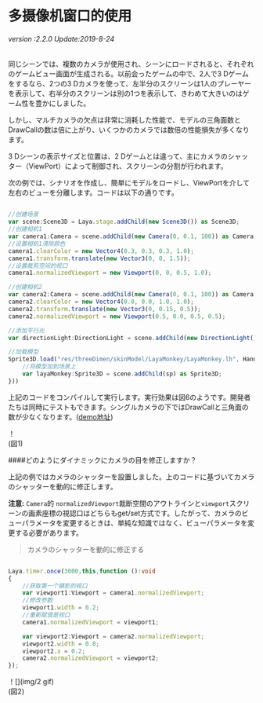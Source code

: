 # 多摄像机窗口的使用

###### *version :2.2.0   Update:2019-8-24*

同じシーンでは、複数のカメラが使用され、シーンにロードされると、それぞれのゲームビュー画面が生成される。以前会ったゲームの中で、2人で3 Dゲームをするなら、2つの3 Dカメラを使って、左半分のスクリーンは1人のプレーヤーを表示して、右半分のスクリーンは別の1つを表示して、きわめて大きいのはゲーム性を豊かにしました。

しかし、マルチカメラの欠点は非常に消耗した性能で、モデルの三角面数とDrawCallの数は倍に上がり、いくつかのカメラでは数倍の性能損失が多くなります。

3 Dシーンの表示サイズと位置は、2 Dゲームとは違って、主にカメラのシャッター（ViewPort）によって制御され、スクリーンの分割が行われます。

次の例では、シナリオを作成し、簡単にモデルをロードし、ViewPortを介して左右のビューを分離します。コードは以下の通りです。


```typescript

//创建场景
var scene:Scene3D = Laya.stage.addChild(new Scene3D()) as Scene3D;
//创建相机1
var camera1:Camera = scene.addChild(new Camera(0, 0.1, 100)) as Camera;
//设置相机1清除颜色
camera1.clearColor = new Vector4(0.3, 0.3, 0.3, 1.0);
camera1.transform.translate(new Vector3(0, 0, 1.5));
//设置裁剪空间的视口
camera1.normalizedViewport = new Viewport(0, 0, 0.5, 1.0);

//创建相机2
var camera2:Camera = scene.addChild(new Camera(0, 0.1, 100)) as Camera;
camera2.clearColor = new Vector4(0.0, 0.0, 1.0, 1.0);
camera2.transform.translate(new Vector3(0, 0.15, 0.5));
camera2.normalizedViewport = new Viewport(0.5, 0.0, 0.5, 0.5);

//添加平行光
var directionLight:DirectionLight = scene.addChild(new DirectionLight()) as DirectionLight;

//加载模型
Sprite3D.load("res/threeDimen/skinModel/LayaMonkey/LayaMonkey.lh", Handler.create(null, function(sp:Sprite3D):void {
    //将模型加到场景上
    var layaMonkey:Sprite3D = scene.addChild(sp) as Sprite3D;
}))
```


上記のコードをコンパイルして実行します。実行効果は図6のようです。開発者たちは同時にテストもできます。シングルカメラの下ではDrawCallと三角面の数が少なくなります。([demo地址](https://layaair.ldc.layabox.com/demo2/?language=ch&category=3d&group=Camera&name=MultiCamera))

！[](img/1.png)<br/>(図1)

####どのようにダイナミックにカメラの目を修正しますか？

上記の例ではカメラのシャッターを設置しました。上のコードに基づいてカメラのシャッターを動的に修正します。

**注意:** `Camera`的 `normalizedViewport`裁断空間のアウトラインと`viewport`スクリーンの画素座標の視認口はどちらもget/set方式です。したがって、カメラのビューパラメータを変更するときは、単純な知識ではなく、ビューパラメータを変更する必要があります。

>カメラのシャッターを動的に修正する


```typescript

Laya.timer.once(3000,this,function ():void 
{	
    //获取第一个摄影的视口
    var viewport1:Viewport = camera1.normalizedViewport;
    //修改参数
    viewport1.width = 0.2;
    //重新赋值是视口
    camera1.normalizedViewport = viewport1;

    var viewport2:Viewport = camera2.normalizedViewport;
    viewport2.width = 0.8;
    viewport2.x = 0.2;
    camera2.normalizedViewport = viewport2;
});
```


！[](img/2 gif)<br/>(図2)